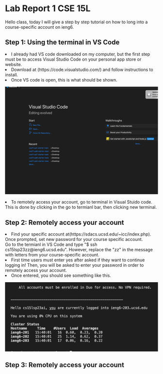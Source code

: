 # Lab Report 1 CSE 15L
Hello class, today I will give a step by step tutorial on how to long into a course-specific account on ieng6.

## Step 1: Using the terminal in VS Code
<li> I already had VS code downloaded on my computer, but the first step must be to access Visual Studio Code on your personal app store or website.
<li> Download at (https://code.visualstudio.com/) and follow instructions to install.
<li> Once VS code is open, this is what should be shown. 

![Image](https://github.com/deliasi/cse15l-lab-reports/blob/main/Screen%20Shot%202023-04-05%20at%204.21.01%20PM.png)
<li> To remotely access your account, go to terminal in Visual Stuido code. This is done by clicking in the go to termianl bar, then clicking new terminal. 
 
</ol>

## Step 2: Remotely access your account
<li> Find your specific account at(https://sdacs.ucsd.edu/~icc/index.php). Once prompted, set new password for your course specific account.
</li> Go to the termianl in VS Code and type "$ ssh cs15lsp23zz@ieng6.ucsd.edu". However, replace the "zz" in the message with letters from your course-specific account.
<li> First time users must enter yes after asked if they want to continue logging in! Then, you will be asked to enter your password in order to remotely access your account.
<li> Once entered, you should see something like this.
  
![Image](https://github.com/deliasi/cse15l-lab-reports/blob/main/Screen%20Shot%202023-04-05%20at%203.44.34%20PM.png)
 
</ol>

## Step 3: Remotely access your account
 
